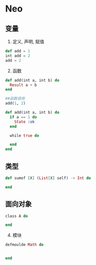 # Neo

## 变量

1. 定义, 声明,  赋值

```elixir
def add = 1
int add = 2
add = 2
```

2. 函数

```elixir
def add(int a, int b) do
  Result a + b
end

##函数调用
add(1, 2)

def add(int a, int b) do
  if a == 1 do
    State :ok
  end

  while true do

  end
end
```

## 类型
```elixir
def sumof [X] (List[X] self) -> Int do

end
```


## 面向对象
```elixir
class A do

end
```

4. 模块
```elixir
defmoulde Math do


end
```
